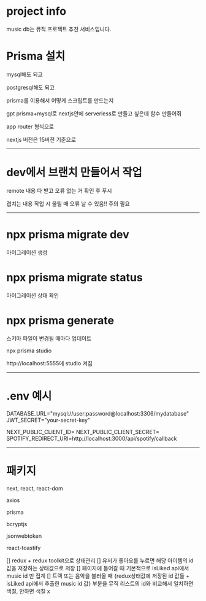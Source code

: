 # project info

music db는 뮤직 프로젝트 추천 서비스입니다.

# Prisma 설치

mysql해도 되고

postgresql해도 되고

prisma를 이용해서 어떻게 스크립트를 만드는지

gpt prisma+mysql로 nextjs안에 serverless로 만들고 싶은데 함수 만들어줘

app router 형식으로

nextjs 버전은 15버전 기준으로

---

# dev에서 브랜치 만들어서 작업

remote 내용 다 받고 오류 없는 거 확인 후 푸시

겹치는 내용 작업 시 올릴 때 오류 날 수 있음!! 주의 필요

---

# npx prisma migrate dev

마이그레이션 생성

# npx prisma migrate status

마이그레이션 상태 확인

# npx prisma generate

스키마 파일이 변경될 때마다 업데이트

npx prisma studio

http://localhost:5555에 studio 켜짐

---

# .env 예시

DATABASE_URL="mysql://user:password@localhost:3306/mydatabase"
JWT_SECRET="your-secret-key"

NEXT_PUBLIC_CLIENT_ID=
NEXT_PUBLIC_CLIENT_SECRET=
SPOTIFY_REDIRECT_URI=http://localhost:3000/api/spotify/callback

---

# 패키지

next, react, react-dom

axios

prisma

bcryptjs

jsonwebtoken

react-toastify

[] redux + redux toolkit으로 상태관리
[] 유저가 좋아요를 누르면 해당 아이템의 id 값을 저장하는 상태값으로 저장
[] 페이지에 들어갈 때 기본적으로 isLiked api에서 music id 만 집계
[] 트랙 또는 음악을 불러올 때 {redux상태값에 저장된 id 값들 + isLiked api에서 추출한 music id 값} 부분을 뮤직 리스트의 id와 비교해서 일치하면 색칠, 안하면 색칠 x
